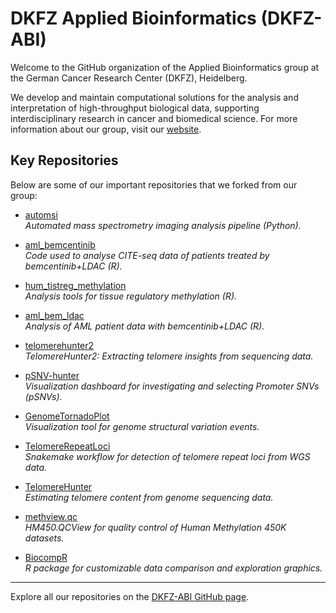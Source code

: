 # DKFZ Applied Bioinformatics (DKFZ-ABI)

Welcome to the GitHub organization of the Applied Bioinformatics group at the German Cancer Research Center (DKFZ), Heidelberg.

We develop and maintain computational solutions for the analysis and interpretation of high-throughput biological data, supporting interdisciplinary research in cancer and biomedical science. For more information about our group, visit our [website](https://www.dkfz.de/en/applied-bioinformatics).

## Key Repositories

Below are some of our important repositories that we forked from our group:

- [automsi](https://github.com/DKFZ-ABI/automsi)  
  _Automated mass spectrometry imaging analysis pipeline (Python)._

- [aml_bemcentinib](https://github.com/DKFZ-ABI/aml_bemcentinib)  
  _Code used to analyse CITE-seq data of patients treated by bemcentinib+LDAC (R)._

- [hum_tistreg_methylation](https://github.com/DKFZ-ABI/hum_tistreg_methylation)  
  _Analysis tools for tissue regulatory methylation (R)._

- [aml_bem_ldac](https://github.com/DKFZ-ABI/aml_bem_ldac)  
  _Analysis of AML patient data with bemcentinib+LDAC (R)._

- [telomerehunter2](https://github.com/DKFZ-ABI/telomerehunter2)  
  _TelomereHunter2: Extracting telomere insights from sequencing data._

- [pSNV-hunter](https://github.com/DKFZ-ABI/pSNV-hunter)  
  _Visualization dashboard for investigating and selecting Promoter SNVs (pSNVs)._

- [GenomeTornadoPlot](https://github.com/DKFZ-ABI/GenomeTornadoPlot)  
  _Visualization tool for genome structural variation events._

- [TelomereRepeatLoci](https://github.com/DKFZ-ABI/TelomereRepeatLoci)  
  _Snakemake workflow for detection of telomere repeat loci from WGS data._

- [TelomereHunter](https://github.com/DKFZ-ABI/TelomereHunter)  
  _Estimating telomere content from genome sequencing data._

- [methview.qc](https://github.com/DKFZ-ABI/methview.qc)  
  _HM450.QCView for quality control of Human Methylation 450K datasets._

- [BiocompR](https://github.com/DKFZ-ABI/BiocompR)  
  _R package for customizable data comparison and exploration graphics._

---

Explore all our repositories on the [DKFZ-ABI GitHub page](https://github.com/DKFZ-ABI).
